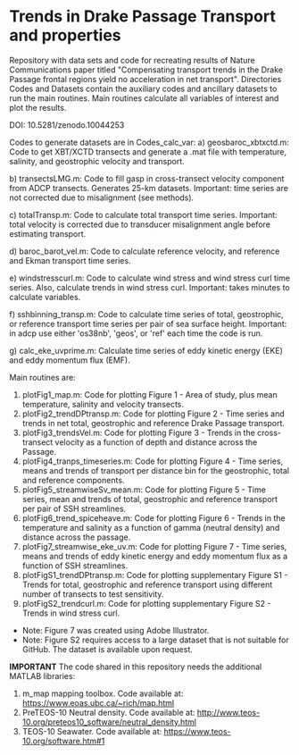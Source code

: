 # Trends in Drake Passage Transport and properties
Repository with data sets and code for recreating results of Nature Communications paper titled "Compensating transport trends in the Drake Passage frontal regions yield no acceleration in net transport". Directories Codes and Datasets contain the auxiliary codes and ancillary datasets to run the main routines. Main routines calculate all variables of interest and plot the results. 

DOI: 10.5281/zenodo.10044253

Codes to generate datasets are in Codes_calc_var:
a) geosbaroc_xbtxctd.m: Code to get XBT/XCTD transects and generate a .mat file with temperature, salinity, and geostrophic velocity and transport.

b) transectsLMG.m: Code to fill gasp in cross-transect velocity component from ADCP transects. Generates 25-km datasets. Important: time series are not corrected due to misalignment (see methods).

c) totalTransp.m: Code to calculate total transport time series. Important: total velocity is corrected due to transducer misalignment angle before estimating transport.

d) baroc_barot_vel.m: Code to calculate reference velocity, and reference and Ekman transport time series.

e) windstresscurl.m: Code to calculate wind stress and wind stress curl time series. Also, calculate trends in wind stress curl. Important: takes minutes to calculate variables.

f) sshbinning_transp.m: Code to calculate time series of total, geostrophic, or reference transport time series per pair of sea surface height. Important: in adcp use either 'os38nb', 'geos', or 'ref' each time the code is run.

g) calc_eke_uvprime.m: Calculate time series of eddy kinetic energy (EKE) and eddy momentum flux (EMF).


Main routines are:

1) plotFig1_map.m:  Code for plotting Figure 1 - Area of study, plus mean temperature, salinity and velocity transects. 
2) plotFig2_trendDPtransp.m: Code for plotting Figure 2 - Time series and trends in net total, geostrophic and reference Drake Passage transport.
3) plotFig3_trendsVel.m: Code for plotting Figure 3 - Trends in the cross-transect velocity as a function of depth and distance across the Passage.
4) plotFig4_tranps_timeseries.m: Code for plotting Figure 4 - Time series, means and trends of transport per distance bin for the geostrophic, total and reference components.
5) plotFig5_streamwiseSv_mean.m: Code for plotting Figure 5 - Time series, mean and trends of total, geostrophic and reference transport per pair of SSH streamlines.
6) plotFig6_trend_spiceheave.m: Code for plotting Figure 6 - Trends in the temperature and salinity as a function of gamma (neutral density) and distance across the passage.
7) plotFig7_streamwise_eke_uv.m: Code for plotting Figure 7 - Time series, means and trends of eddy kinetic energy and eddy momentum flux as a function of SSH streamlines.
8) plotFigS1_trendDPtransp.m: Code for plotting supplementary Figure S1 - Trends for total, geostrophic and reference transport using different number of transects to test sensitivity.
9) plotFigS2_trendcurl.m: Code for plotting supplementary Figure S2 - Trends in wind stress curl.


* Note: Figure 7 was created using Adobe Illustrator.
* Note: Figure S2 requires access to a large dataset that is not suitable for GitHub. The dataset is available upon request.

**IMPORTANT**
The code shared in this repository needs the additional MATLAB libraries:

1) m_map mapping toolbox. Code available at: https://www.eoas.ubc.ca/~rich/map.html
2) PreTEOS-10 Neutral density. Code available at: http://www.teos-10.org/preteos10_software/neutral_density.html
3) TEOS-10 Seawater. Code available at: https://www.teos-10.org/software.htm#1
